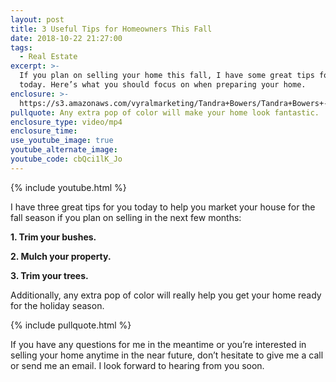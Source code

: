 ```yaml
---
layout: post
title: 3 Useful Tips for Homeowners This Fall
date: 2018-10-22 21:27:00
tags:
  - Real Estate
excerpt: >-
  If you plan on selling your home this fall, I have some great tips for you
  today. Here’s what you should focus on when preparing your home.
enclosure: >-
  https://s3.amazonaws.com/vyralmarketing/Tandra+Bowers/Tandra+Bowers+-+3+Useful+Tips+for+Homeowners+This+Fall.mp4
pullquote: Any extra pop of color will make your home look fantastic.
enclosure_type: video/mp4
enclosure_time:
use_youtube_image: true
youtube_alternate_image:
youtube_code: cbQci1lK_Jo
---
```


{% include youtube.html %}

I have three great tips for you today to help you market your house for the fall season if you plan on selling in the next few months:

**1. Trim your bushes.**

**2. Mulch your property.**

**3. Trim your trees.**

Additionally, any extra pop of color will really help you get your home ready for the holiday season.

{% include pullquote.html %}

If you have any questions for me in the meantime or you’re interested in selling your home anytime in the near future, don’t hesitate to give me a call or send me an email. I look forward to hearing from you soon.